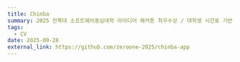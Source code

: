 ```yaml
---
title: Chinba
summary: 2025 전북대 소프트웨어중심대학 아이디어 해커톤 최우수상 / 대학생 시간표 기반 일정 조율 & 팀 관리 플랫폼
tags:
  - CV
date: 2025-09-28
external_link: https://github.com/zeroone-2025/chinba-app
---
```

